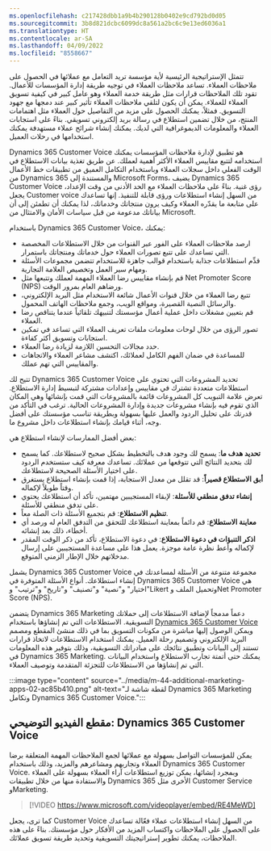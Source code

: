 ```yaml
---
ms.openlocfilehash: c217428dbb1a9b4b290128b0402e9cd792bd0d05
ms.sourcegitcommit: 3b8d821dcbc6099dc8a561a2bc6c9e13ed6036a1
ms.translationtype: HT
ms.contentlocale: ar-SA
ms.lasthandoff: 04/09/2022
ms.locfileid: "8558667"
---
```

تتمثل الإستراتيجية الرئيسية لأية مؤسسة تريد التعامل مع عملائها في الحصول على ملاحظات العملاء. تساعد ملاحظات العملاء في توجيه طريقة إدارة المؤسسات للأعمال. تقود تلك الملاحظات قرارات مثل طريقة خدمة العملاء وهو عامل كبير في كيفية تسويق العملاء للعملاء. يمكن أن يكون لتلقي ملاحظات العملاء تأثير كبير عند دمجها مع جهود التسويق. فمثلاً، يمكنك الحصول على مزيد من التفاصيل حول العملاء مثل اهتمامات المنتج، من خلال تضمين استطلاع في رسالة بريد إلكتروني تسويقي. بناءً على استجابات العملاء والمعلومات الديموغرافية التي لديك. يمكنك إنشاء شرائح عملاء مستهدفة يمكنك استخدامها في رحلات العميل.

Dynamics 365 Customer Voice هو تطبيق لإدارة ملاحظات المؤسسات يمكنك استخدامه لتتبع مقاييس العملاء الأكثر أهمية لعملك. عن طريق تغذية بيانات الاستطلاع في الوقت الفعلي داخل سجلات العملاء وباستخدام التكامل العميق من تطبيقات خط الأعمال من Dynamics 365 والمستندة إلى Microsoft Forms، يضيف Dynamics 365 Customer Voice رؤى غنية. بناءً على ملاحظات العملاء مع الحد الأدنى من وقت الإعداد، يجعل Customer voice من السهل إنشاء استطلاعات ورؤى قابلة للتنفيذ. إنها تساعدك على متابعة ما يقدّره العملاء وكيف يرون منتجاتك وخدماتك، لذا يمكنك أن تطمئن إلى أن بياناتك مدعومة من قبل سياسات الأمان والامتثال من Microsoft.

باستخدام Dynamics 365 Customer Voice، يمكنك:

 -  ارصد ملاحظات العملاء على الفور عبر القنوات من خلال الاستطلاعات المخصصة التي تساعدك على تتبع تصورات العملاء حول خدماتك ومنتجاتك باستمرار.
 -  قدِّم استطلاعات جذابة باستخدام قوالب جاهزة للاستخدام تتضمن مجموعات الأسئلة ومهام سير العمل وتخصيص العلامة التجارية.
 -  قم بإنشاء مقاييس رضا العملاء المهمة لعملك وتتبعها مثل Net Promoter Score (NPS) ورضاهم العام بمرور الوقت.
 -  تتبع رضا العملاء من خلال قنوات الأعمال شائعة الاستخدام مثل البريد الإلكتروني، والرسائل النصية القصيرة، ومواقع الويب، وجمع ملاحظات الهاتف المحمول.
 -  قم بتعيين مشغلات داخل عملية أعمال مؤسستك لتنبيهك تلقائياً عندما يتناقص رضا العملاء.
 -  تصور الرؤى من خلال لوحات معلومات ملفات تعريف العملاء التي تساعد في تمكين استجابات وتسويق أكثر كفاءة.
 -  حدد مجالات التحسين اللازمة لزيادة رضا العملاء.
 -  للمساعدة في ضمان الفهم الكامل لعملائك، اكتشف مشاعر العملاء والاتجاهات والمقاييس التي تهم عملك.

تتيح لك Dynamics 365 Customer Voice تحديد المشروعات التي تحتوي على استطلاعات متعددة تشترك في مقاييس وإعدادات مشتركة لتبسيط إدارة الاستطلاع. تعرض علامة التبويب كل المشروعات قائمة بالمشروعات التي قمت بإنشائها وهي المكان الذي تقوم فيه بإنشاء مشروعات جديدة وإدارة المشروعات الحالية. ترغب في التأكد من قدرتك على تحليل الردود والعمل عليها بسهولة وبطريقة تناسب مؤسستك على أفضل وجه، أثناء قيامك بإنشاء استطلاعات داخل مشروع ما.

بعض أفضل الممارسات لإنشاء استطلاع هي:

 -  **تحديد هدف ما**: يسمح لك وجود هدف بالتخطيط بشكل صحيح لاستطلاعك. كما يسمح لك بتحديد النتائج التي تتوقعها من عملائك. تساعدك معرفة كيف ستستخدم الردود على اختيار الأسئلة الصحيحة لاستطلاعك.
 -  **أبق الاستطلاع قصيراً**: قد تقلل من معدل الاستجابة، إذا قمت بإنشاء استطلاع يستغرق وقتاً طويلاً لإكماله.
 -  **إنشاء تدفق منطقي للأسئلة**: لإبقاء المستجيبين مهتمين، تأكد أن استطلاعك يحتوي على تدفق منطقي للأسئلة.
 -  **تنظيم الاستطلاع**: قم بتجميع الأسئلة ذات الصلة معاً.
 -  **معاينة الاستطلاع**: قم دائماً بمعاينة استطلاعك للتحقق من التدفق العام له ورصد أي أخطاء، ذلك بعد إنشائه.
 -  **اذكر التنبؤات في دعوة الاستطلاع**: في دعوة الاستطلاع، تأكد من ذكر الوقت المقدر لإكماله وأعط نظرة عامة موجزة. يعمل هذا على مساعدة المستجيبين على إرسال مدخلاتهم خلال الإطار الزمني المتوقع.

يشمل Dynamics 365 Customer Voice مجموعة متنوعة من الأسئلة لمساعدتك في إنشاء استطلاعك. أنواع الأسئلة المتوفرة في Dynamics 365 Customer Voice هي "اختيار" و"نصية" و"تصنيف" و"تاريخ" و"ترتيب" وLikert وتحميل الملف وNet Promoter Score (NPS).

يتضمن Dynamics 365 Marketing دعماً مدمجاً لإضافة الاستطلاعات إلى حملاتك التسويقية. الاستطلاعات التي تم إنشاؤها باستخدام [Dynamics 365 Customer Voice](https://dynamics.microsoft.com/customer-voice) ويمكن الوصول إليها مباشرة من مكونات التسويق بما في ذلك منشئ المقطع ومصمم البريد الإلكتروني وتصميم رحلة العميل. يمكنك استخدام الاستطلاعات لاتخاذ قرارات تستند إلى البيانات وتطبيق نتائجك على مبادراتك التسويقية، وذلك بتوفير هذه المعلومات في Dynamics 365 Marketing. يمكنك حتى أتمتة تجارب الاستطلاع واستخدام البيانات التي تم إنشاؤها من الاستطلاعات للتجزئة المتقدمة وتوصيف العملاء.

:::image type="content" source="../media/m-44-additional-marketing-apps-02-ac85b410.png" alt-text="لقطة شاشة لـ Dynamics 365 Marketing وتكامل Dynamics 365 Customer Voice.":::


## <a name="demo-video-dynamics-365-customer-voice"></a>مقطع الفيديو التوضيحي: Dynamics 365 Customer Voice

يمكن للمؤسسات التواصل بسهولة مع عملائها لجمع الملاحظات المهمة المتعلقة برضا العملاء وتجاربهم ومشاعرهم والمزيد، وذلك باستخدام Dynamics 365 Customer Voice. وبمجرد إنشائها، يمكن توزيع استطلاعات آراء العملاء بسهولة على العملاء والاستفادة منها من خلال تطبيقات Dynamics 365 الأخرى مثل Customer Service وMarketing.

> [!VIDEO https://www.microsoft.com/videoplayer/embed/RE4MeWD]

كما ترى، يجعل Customer Voice من السهل إنشاء استطلاعات عملاء فعّالة تساعدك على الحصول على الملاحظات واكتساب المزيد من الأفكار حول مؤسستك. بناءً على هذه الملاحظات، يمكنك تطوير إستراتيجيتك التسويقية وتحديد طريقة تسويق عملائك.
